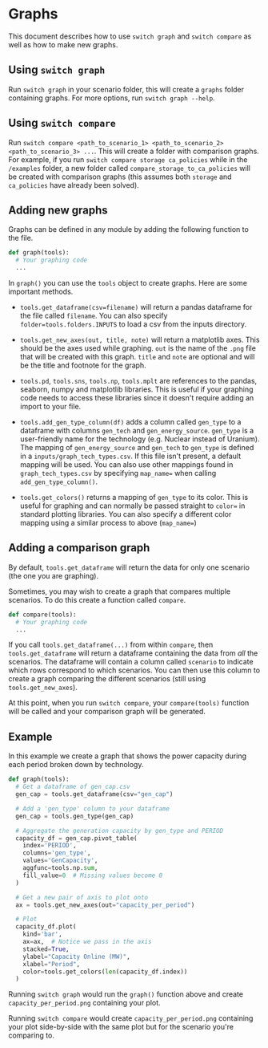# Graphs

This document describes how to use `switch graph` and `switch compare` as well as 
how to make new graphs.

## Using `switch graph`

Run `switch graph` in your scenario folder, this will create a `graphs` folder containing
graphs. For more options, run `switch graph --help`.

## Using `switch compare`

Run `switch compare <path_to_scenario_1> <path_to_scenario_2> <path_to_scenario_3> ...`. This will create a folder with
comparison graphs. For example, if you run
`switch compare storage ca_policies` while in the `/examples` folder, a new folder
called `compare_storage_to_ca_policies` will be created with comparison graphs (this assumes both `storage`
and `ca_policies` have already been solved).

## Adding new graphs

Graphs can be defined in any module by adding the following function to the file.

```python
def graph(tools):
  # Your graphing code
  ...
```

In `graph()` you can use the `tools` object to create graphs. Here are some important methods.

- `tools.get_dataframe(csv=filename)` will return a pandas dataframe for the file called `filename`. You can also
  specify `folder=tools.folders.INPUTS` to load a csv from the inputs directory.

- `tools.get_new_axes(out, title, note)` will return a matplotlib axes. This should be the axes used while
  graphing. `out` is the name of the `.png` file that will be created with this graph. `title` and `note` are optional
  and will be the title and footnote for the graph.

- `tools.pd`, `tools.sns`, `tools.np`, `tools.mplt` are references to the pandas, seaborn, numpy and matplotlib
  libraries. This is useful if your graphing code needs to access these libraries since it doesn't require adding an
  import to your file.

- `tools.add_gen_type_column(df)` adds a column called `gen_type` to a dataframe with columns
  `gen_tech` and `gen_energy_source`. `gen_type` is a user-friendly name for the technology (e.g. Nuclear instead of
  Uranium). The mapping of `gen_energy_source` and `gen_tech` to `gen_type` is defined in
  a `inputs/graph_tech_types.csv`. If this file isn't present, a default mapping will be used. You can also use other
  mappings found in `graph_tech_types.csv` by specifying `map_name=` when calling `add_gen_type_column()`.

- `tools.get_colors()` returns a mapping of `gen_type` to its color. This is useful for graphing and can normally be
  passed straight to `color=` in standard plotting libraries. You can also specify a different color mapping using a
  similar process to above (`map_name=`)

## Adding a comparison graph

By default, `tools.get_dataframe` will return the data for only one scenario (the one you are graphing).

Sometimes, you may wish to create a graph that compares multiple scenarios. To do this create a function
called `compare`.

```python
def compare(tools):
  # Your graphing code
  ...
```

If you call `tools.get_dataframe(...)` from within `compare`, then
`tools.get_dataframe` will return a dataframe containing the data from *all*
the scenarios. The dataframe will contain a column called `scenario` to indicate which rows correspond to which
scenarios. You can then use this column to create a graph comparing the different scenarios (still
using `tools.get_new_axes`).

At this point, when you run `switch compare`, your `compare(tools)` function will be called and your comparison graph
will be generated.

## Example

In this example we create a graph that shows the power capacity during each period broken down by technology.

```python
def graph(tools):
  # Get a dataframe of gen_cap.csv
  gen_cap = tools.get_dataframe(csv="gen_cap")

  # Add a 'gen_type' column to your dataframe
  gen_cap = tools.gen_type(gen_cap)

  # Aggregate the generation capacity by gen_type and PERIOD
  capacity_df = gen_cap.pivot_table(
    index='PERIOD',
    columns='gen_type',
    values='GenCapacity',
    aggfunc=tools.np.sum,
    fill_value=0  # Missing values become 0
  )

  # Get a new pair of axis to plot onto
  ax = tools.get_new_axes(out="capacity_per_period")

  # Plot
  capacity_df.plot(
    kind='bar',
    ax=ax,  # Notice we pass in the axis
    stacked=True,
    ylabel="Capacity Online (MW)",
    xlabel="Period",
    color=tools.get_colors(len(capacity_df.index))
  )
```

Running `switch graph` would run the `graph()` function above and create 
`capacity_per_period.png` containing your plot.

Running `switch compare` would create `capacity_per_period.png` containing
your plot side-by-side with the same plot but for the scenario you're comparing to.

